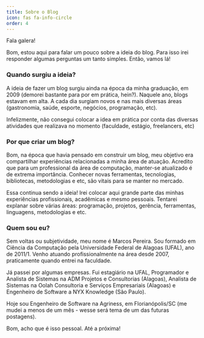 ```yaml
---
title: Sobre o Blog
icon: fas fa-info-circle
order: 4
---
```


Fala galera!

Bom, estou aqui para falar um pouco sobre a ideia do blog. Para isso irei responder algumas perguntas um tanto simples. Então, vamos lá!

### Quando surgiu a ideia?

A ideia de fazer um blog surgiu ainda na época da minha graduação, em 2009 (demorei bastante para por em prática, hein?). Naquele ano, blogs estavam em alta. A cada dia surgiam novos e nas mais diversas áreas (gastronomia, saúde, esporte, negócios, programação, etc).

Infelizmente, não consegui colocar a idea em prática por conta das diversas atividades que realizava no momento (faculdade, estágio, freelancers, etc)

### Por que criar um blog?

Bom, na época que havia pensado em construir um blog, meu objetivo era compartilhar experiências relacionadas a minha área de atuação. Acredito que para um professional da área de computação, manter-se atualizado é de extrema importância. Conhecer novas ferramentas, tecnologias, bibliotecas, metodologias e etc, são vitais para se manter no mercado.

Essa continua sendo a ideia! Irei colocar aqui grande parte das minhas experiências profissionais, acadêmicas e mesmo pessoais. Tentarei explanar sobre várias áreas: programação, projetos, gerência, ferramentas, linguagens, metodologias e etc.

### Quem sou eu?

Sem voltas ou subjetividade, meu nome é Marcos Pereira. Sou formado em Ciência da Computação pela Universidade Federal de Alagoas (UFAL), ano de 2011/1. Venho atuando profissionalmente na área desde 2007, praticamente quando entrei na faculdade.

Já passei por algumas empresas. Fui estagiário na UFAL, Programador e Analista de Sistemas na ADM Projetos e Consultorias (Alagoas), Analista de Sistemas na Oolah Consultoria e Serviços Empresariais (Alagoas) e Engenheiro de Software a NYX Knowledge (São Paulo).

Hoje sou Engenheiro de Software na Agriness, em Florianópolis/SC (me mudei a menos de um mês - wesse será tema de um das futuras postagens).

Bom, acho que é isso pessoal. Até a próxima!

